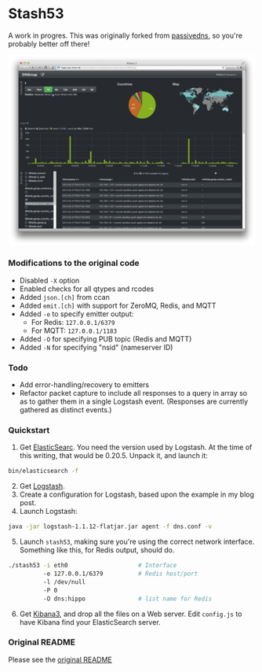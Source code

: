 # Stash53

A work in progres. This was originally forked from [passivedns](https://github.com/gamelinux/passivedns), so you're probably better off there!

![](jmbp-603.jpg)

### Modifications to the original code

* Disabled `-X` option
* Enabled checks for all qtypes and rcodes
* Added `json.[ch]` from ccan
* Added `emit.[ch]` with support for ZeroMQ, Redis, and MQTT
* Added `-e` to specify emitter output:
  * For Redis: `127.0.0.1/6379`
  * For MQTT: `127.0.0.1/1183`
* Added `-O` for specifying PUB topic (Redis and MQTT)
* Added `-N` for specifying "nsid" (nameserver ID)

### Todo

* Add error-handling/recovery to emitters
* Refactor packet capture to include all responses to a query in array so as to gather them in a single Logstash event. (Responses are currently gathered as distinct events.)
  
### Quickstart

1. Get [ElasticSearc](http://www.elasticsearch.org). You need the version used by
   Logstash. At the time of this writing, that would be 0.20.5. Unpack it, and launch
   it:
```bash
bin/elasticsearch -f
```

2. Get [Logstash](http://logstash.net).
3. Create a configuration for Logstash, based upon the example in my blog post.
4. Launch Logstash:
```bash
java -jar logstash-1.1.12-flatjar.jar agent -f dns.conf -v
```
5. Launch `stash53`, making sure you're using the correct network interface. Something
   like this, for Redis output, should do.
```bash
./stash53 -i eth0                    # Interface
          -e 127.0.0.1/6379          # Redis host/port
          -l /dev/null
          -P 0
          -O dns:hippo               # list name for Redis
```
6. Get [Kibana3](http://three.kibana.org), and drop all the files on a Web server.
   Edit `config.js` to have Kibana find your ElasticSearch server.

### Original README

Please see the [original README](README)

